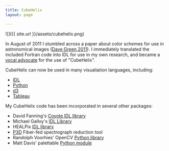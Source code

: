 ```yaml
---
title: CubeHelix
layout: page

---
```

![]({{ site.url }}/assets/cubehelix.png)

In August of 2011 I stumbled across a paper about color schemes for use in astronomical images ([Dave Green 2011](http://arxiv.org/abs/1108.5083)). I immediately translated the included Fortran code into IDL for use in my own research, and became a [vocal advocate](http://www.ifweassume.com/2013/05/cubehelix-or-how-i-learned-to-love.html) for the use of "CubeHelix".


CubeHelix can now be used in many visualiation languages, including:

- [IDL](https://github.com/jradavenport/jradavenport_idl/blob/master/cubehelix.pro)
- [Python](https://github.com/jradavenport/cubehelix)
- [d3](http://bl.ocks.org/mbostock/11415064)
- [Tableau](http://www.ifweassume.com/2013/08/cubehelix-now-for-tableau.html)


My CubeHelix code has been incorporated in several other packages:

- David Fanning's [Coyote IDL library](https://www.idlcoyote.com/idldoc/cg/cgloadct.html)
- Michael Galloy's [IDL Library](http://docs.idldev.com/mglib/vis/color/mg_cubehelix.html)
- HEALPix [IDL library](http://healpix.sourceforge.net/html/idlnode44.htm)
- [P3D](http://p3d.sourceforge.net/index.php?page=refs) Fiber-fed spectrograph reduction tool
- Randolph Voorhies' OpenCV [Python library](http://randvoorhies.github.io/rcv/classrcv_1_1cubehelix.html)
- Matt Davis' palettable [Python module](https://github.com/jiffyclub/palettable/tree/master/palettable/cubehelix)

